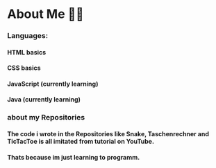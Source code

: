 # About Me 🧑🏽

### Languages:
#### HTML basics
#### CSS basics
#### JavaScript (currently learning)
#### Java (currently learning)

### about my Repositories

#### The code i wrote in the Repositories like Snake, Taschenrechner and TicTacToe is all imitated from tutorial on YouTube.
#### Thats because im just **learning** to programm.


